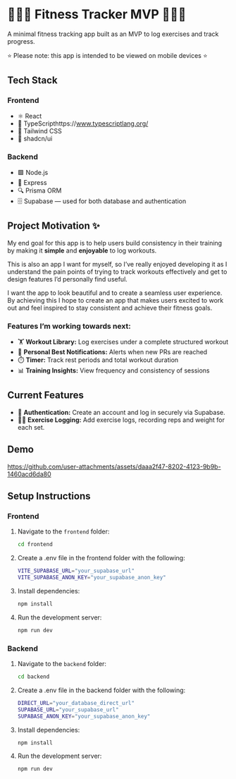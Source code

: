 # 🏋🏼‍♀️ Fitness Tracker MVP 🏋🏼‍♀️

A minimal fitness tracking app built as an MVP to log exercises and track progress.

⭐️ Please note: this app is intended to be viewed on mobile devices ⭐️

## Tech Stack

### **Frontend**

- ⚛️ React
- 🧩 TypeScripthttps://www.typescriptlang.org/
- 🎨 Tailwind CSS
- 🧱 shadcn/ui

### **Backend**

- 🟩 Node.js
- 🚂 Express
- 🔍 Prisma ORM
- 🗄️ Supabase — used for both database and authentication

## Project Motivation ✨

My end goal for this app is to help users build consistency in their training by making it **simple** and **enjoyable** to log workouts.

This is also an app I want for myself, so I’ve really enjoyed developing it as I understand the pain points of trying to track workouts effectively and get to design features I’d personally find useful.

I want the app to look beautiful and to create a seamless user experience. By achieving this I hope to create an app that makes users excited to work out and feel inspired to stay consistent and achieve their fitness goals.

### Features I’m working towards next:

- 🏋️ **Workout Library:** Log exercises under a complete structured workout
- 🎯 **Personal Best Notifications:** Alerts when new PRs are reached
- ⏱️ **Timer:** Track rest periods and total workout duration
- 📊 **Training Insights:** View frequency and consistency of sessions

## Current Features

- 🔐 **Authentication:** Create an account and log in securely via Supabase.
- 💪🏼 **Exercise Logging:** Add exercise logs, recording reps and weight for each set.

## Demo

https://github.com/user-attachments/assets/daaa2f47-8202-4123-9b9b-1460acd6da80

## Setup Instructions

### **Frontend**

1. Navigate to the `frontend` folder:

   ```bash
   cd frontend

   ```

2. Create a .env file in the frontend folder with the following:
   ```bash
   VITE_SUPABASE_URL="your_supabase_url"
   VITE_SUPABASE_ANON_KEY="your_supabase_anon_key"
   ```
3. Install dependencies:
   ```bash
   npm install
   ```
4. Run the development server:
   ```bash
   npm run dev
   ```

### **Backend**

1. Navigate to the `backend` folder:

   ```bash
   cd backend

   ```

2. Create a .env file in the backend folder with the following:
   ```bash
   DIRECT_URL="your_database_direct_url"
   SUPABASE_URL="your_supabase_url"
   SUPABASE_ANON_KEY="your_supabase_anon_key"
   ```
3. Install dependencies:
   ```bash
   npm install
   ```
4. Run the development server:
   ```bash
   npm run dev
   ```

